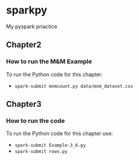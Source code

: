 # sparkpy
My pyspark priactice

## Chapter2
### How to run the M&M Example
To run the Python code for this chapter:

 * `spark-submit mnmcount.py data/mnm_dataset.csv`

## Chapter3
### How to run the code
To run the Python code for this chapter use:

 * `spark-submit Example-3_6.py`
 * `spark-submit rows.py`
